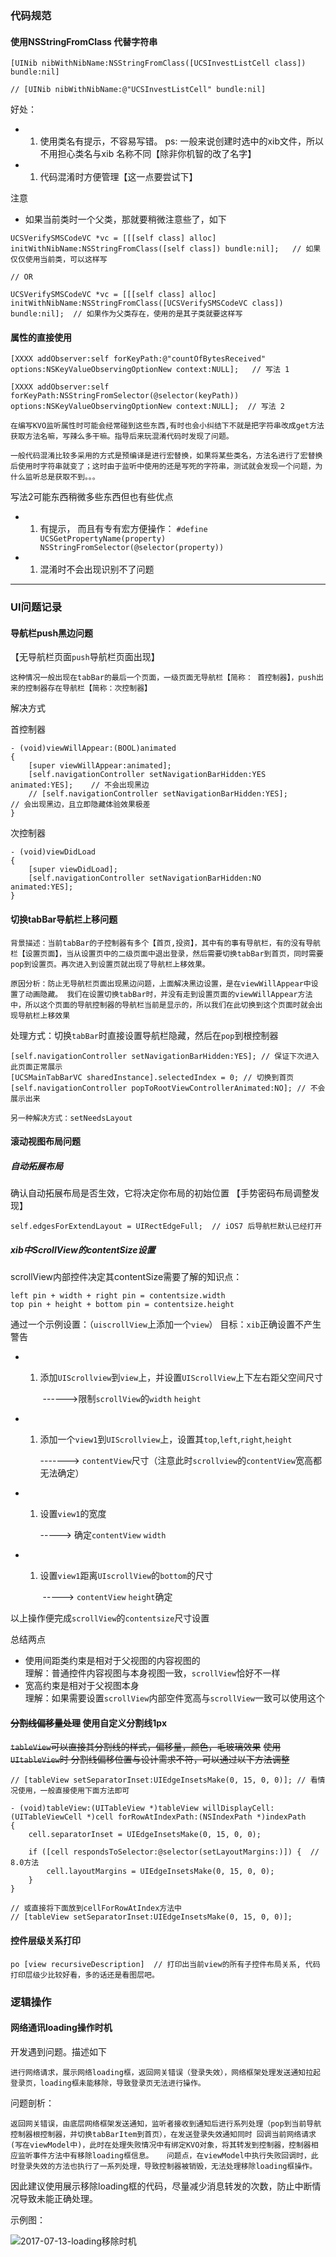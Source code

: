 ### 代码规范

####  使用NSStringFromClass 代替字符串

```obj
[UINib nibWithNibName:NSStringFromClass([UCSInvestListCell class]) bundle:nil]

// [UINib nibWithNibName:@"UCSInvestListCell" bundle:nil]
```

好处：

- 1. 使用类名有提示，不容易写错。 
     ps: 一般来说创建时选中的xib文件，所以不用担心类名与xib 名称不同【除非你机智的改了名字】
- 1. 代码混淆时方便管理【这一点要尝试下】

注意

- 如果当前类时一个父类，那就要稍微注意些了，如下

```obj
UCSVerifySMSCodeVC *vc = [[[self class] alloc] initWithNibName:NSStringFromClass([self class]) bundle:nil];   // 如果仅仅使用当前类，可以这样写

// OR

UCSVerifySMSCodeVC *vc = [[[self class] alloc] initWithNibName:NSStringFromClass([UCSVerifySMSCodeVC class]) bundle:nil];  // 如果作为父类存在，使用的是其子类就要这样写
```

####  属性的直接使用

```obj
[XXXX addObserver:self forKeyPath:@"countOfBytesReceived" options:NSKeyValueObservingOptionNew context:NULL];   // 写法 1

[XXXX addObserver:self forKeyPath:NSStringFromSelector(@selector(keyPath)) options:NSKeyValueObservingOptionNew context:NULL];  // 写法 2
```

```
在编写KVO监听属性时可能会经常碰到这些东西,有时也会小纠结下不就是把字符串改成get方法获取方法名嘛，写辣么多干嘛。指导后来玩混淆代码时发现了问题。
```

```
一般代码混淆比较多采用的方式是预编译是进行宏替换，如果将某些类名，方法名进行了宏替换后使用时字符串就变了；这时由于监听中使用的还是写死的字符串，测试就会发现一个问题，为什么监听总是获取不到。。。
```

写法2可能东西稍微多些东西但也有些优点

- 1. 有提示， 而且有专有宏方便操作：
     `#define UCSGetPropertyName(property) NSStringFromSelector(@selector(property))`
- 1. 混淆时不会出现识别不了问题

------

### UI问题记录

#### 导航栏push黑边问题

【无导航栏页面`push`导航栏页面出现】

```
这种情况一般出现在tabBar的最后一个页面，一级页面无导航栏【简称： 首控制器】，push出来的控制器存在导航栏【简称：次控制器】
```

解决方式

首控制器

```obj
- (void)viewWillAppear:(BOOL)animated
{
    [super viewWillAppear:animated];
    [self.navigationController setNavigationBarHidden:YES animated:YES];    // 不会出现黑边
    // [self.navigationController setNavigationBarHidden:YES];              // 会出现黑边，且立即隐藏体验效果极差
}
```

次控制器

```obj
- (void)viewDidLoad
{
    [super viewDidLoad];
    [self.navigationController setNavigationBarHidden:NO animated:YES];
}
```

#### 切换tabBar导航栏上移问题

```
背景描述：当前tabBar的子控制器有多个【首页,投资】，其中有的事有导航栏，有的没有导航栏【设置页面】，当从设置页中的二级页面中退出登录，然后需要切换tabBar到首页，同时需要pop到设置页。再次进入到设置页就出现了导航栏上移效果。
```

```
原因分析：防止无导航栏页面出现黑边问题，上面解决黑边设置，是在viewWillAppear中设置了动画隐藏。 我们在设置切换tabBar时，并没有走到设置页面的viewWillAppear方法中，所以这个页面的导航控制器的导航栏当前是显示的，所以我们在此切换到这个页面时就会出现导航栏上移效果
```

处理方式：切换`tabBar`时直接设置导航栏隐藏，然后在`pop`到根控制器 

```obj
[self.navigationController setNavigationBarHidden:YES]; // 保证下次进入此页面正常展示
[UCSMainTabBarVC sharedInstance].selectedIndex = 0; // 切换到首页
[self.navigationController popToRootViewControllerAnimated:NO]; // 不会展示出来

另一种解决方式：setNeedsLayout
```

#### 滚动视图布局问题

##### 自动拓展布局

确认自动拓展布局是否生效，它将决定你布局的初始位置  【手势密码布局调整发现】

```obj
self.edgesForExtendLayout = UIRectEdgeFull;  // iOS7 后导航栏默认已经打开
```

##### xib中ScrollView的contentSize设置

scrollView内部控件决定其contentSize需要了解的知识点：

```obj
left pin + width + right pin = contentsize.width
top pin + height + bottom pin = contentsize.height
```

通过一个示例设置：（`uiscrollView`上添加一个`view`） 目标：`xib`正确设置不产生警告

- 1. 添加`UIScrollview`到`view`上，并设置`UIScrollView`上下左右距父空间尺寸

     ​	------>限制`scrollView`的`width` `height`

- 1. 添加一个`view1`到`UIScrollview`上，设置其`top`,`left`,`right`,`height`  

     -------> `contentView`尺寸（注意此时`scrollview`的`contentView`宽高都无法确定）

- 1. 设置`view1`的宽度  

     -----> 确定`contentView` `width`

- 1. 设置`view1`距离`UIscrollView`的`bottom`的尺寸   

     ​	-----> `contentView` `height`确定

以上操作便完成`scrollView`的`contentsize`尺寸设置

总结两点

- 使用间距类约束是相对于父视图的内容视图的        
  理解：普通控件内容视图与本身视图一致，`scrollView`恰好不一样
- 宽高约束是相对于父视图本身                    
  理解：如果需要设置`scrollView`内部空件宽高与`scrollView`一致可以使用这个

#### ~~分割线偏移量处理~~   使用自定义分割线1px

~~`tableView`可以直接其分割线的样式，偏移量，颜色，毛玻璃效果~~
~~使用`UItableView`时 分割线偏移位置与设计需求不符，可以通过以下方法调整~~

```obj
// [tableView setSeparatorInset:UIEdgeInsetsMake(0, 15, 0, 0)]; // 看情况使用，一般直接使用下面方法即可

- (void)tableView:(UITableView *)tableView willDisplayCell:(UITableViewCell *)cell forRowAtIndexPath:(NSIndexPath *)indexPath
{
    cell.separatorInset = UIEdgeInsetsMake(0, 15, 0, 0);

    if ([cell respondsToSelector:@selector(setLayoutMargins:)]) {  // 8.0方法
        cell.layoutMargins = UIEdgeInsetsMake(0, 15, 0, 0);
    }
}

// 或直接将下面放到cellForRowAtIndex方法中
// [tableView setSeparatorInset:UIEdgeInsetsMake(0, 15, 0, 0)]; 
```

#### 控件层级关系打印

```obj
po [view recursiveDescription]  // 打印出当前view的所有子控件布局关系, 代码打印层级少比较好看，多的话还是看图层吧。
```

### 逻辑操作

#### 网络通讯loading操作时机

开发遇到问题。描述如下

```
进行网络请求，展示网络loading框，返回网关错误（登录失效），网络框架处理发送通知拉起登录页，loading框未能移除，导致登录页无法进行操作。
```

问题剖析：

```
返回网关错误，由底层网络框架发送通知，监听者接收到通知后进行系列处理（pop到当前导航控制器根控制器，并切换tabBarItem到首页），在发送登录失效通知同时 回调当前网络请求(写在viewModel中)，此时在处理失败情况中有绑定KVO对象，将其转发到控制器，控制器相应监听事件方法中有移除loading框信息。   问题点，在viewModel中执行失败回调时，此时登录失效的方法也执行了一系列处理，导致控制器被销毁，无法处理移除loading框操作。
```

因此建议使用展示移除loading框的代码，尽量减少消息转发的次数，防止中断情况导致未能正确处理。



示例图：

![2017-07-13-loading移除时机](https://linfengwenyou.github.io/images/2017-07-13-loading移除时机.png)